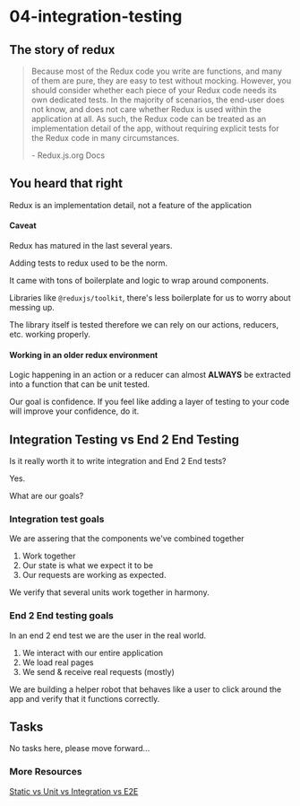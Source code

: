 # 04-integration-testing

## The story of redux

> Because most of the Redux code you write are functions, and many of them are pure, they are easy to test without mocking. However, you should consider whether each piece of your Redux code needs its own dedicated tests. In the majority of scenarios, the end-user does not know, and does not care whether Redux is used within the application at all. As such, the Redux code can be treated as an implementation detail of the app, without requiring explicit tests for the Redux code in many circumstances.
>
> \- Redux.js.org Docs

## You heard that right

Redux is an implementation detail, not a feature of the application

#### Caveat

Redux has matured in the last several years.

Adding tests to redux used to be the norm.

It came with tons of boilerplate and logic to wrap around components.

Libraries like `@reduxjs/toolkit`, there's less boilerplate for us to worry about messing up.

The library itself is tested therefore we can rely on our actions, reducers, etc. working properly.

#### Working in an older redux environment

Logic happening in an action or a reducer can almost **ALWAYS** be extracted into a function that can be unit tested.

Our goal is confidence. If you feel like adding a layer of testing to your code will improve your confidence, do it.

## Integration Testing vs End 2 End Testing

Is it really worth it to write integration and End 2 End tests?

Yes.

What are our goals?

### Integration test goals

We are assering that the components we've combined together

1. Work together
2. Our state is what we expect it to be
3. Our requests are working as expected.

We verify that several units work together in harmony.

### End 2 End testing goals

In an end 2 end test we are the user in the real world.

1. We interact with our entire application
2. We load real pages
3. We send & receive real requests (mostly)

We are building a helper robot that behaves like a user to click around the app and verify that it functions correctly.

## Tasks

No tasks here, please move forward...

### More Resources

[Static vs Unit vs Integration vs E2E](https://kentcdodds.com/blog/static-vs-unit-vs-integration-vs-e2e-tests)
